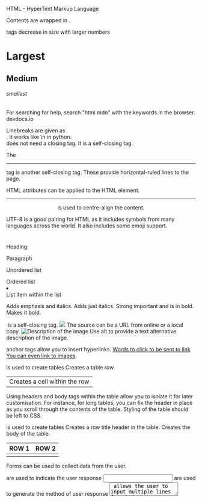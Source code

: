 HTML - HyperText Markup Language

Contents are wrapped in <tags> </tags>.

<heading> tags decrease in size with larger numbers </heading>
<h1>Largest</h1>
<h2>Medium</h2>
<h6>smallest</h6>

For searching for help, search "html mdn" with the keywords in the browser.
devdocs.io

Linebreaks are given as <br>. It works like \n in python.
<br> does not need a closing tag. It is a self-closing tag.

The <hr> tag is another self-closing tag.
These provide horizontal-ruled lines to the page.

HTML attributes can be applied to the HTML element.
<hr size="3" noshade>

<center> is used to centre-align the content. </center>

<!-- This is how you comment a line in HTML -->
<!-- They 
    can 
    be 
    multiline -->

UTF-8 is a good pairing for HTML as it includes symbols from many languages across the world. 
It also includes some emoji support.

<h1></h1> Heading
<p></p> Paragraph
<ul></ul> Unordered list
<ol></ol> Ordered list
<li></li> List item within the list

<em></em> Adds emphasis and italics.
<i></i> Adds just italics.
<strong></strong> Strong important and is in bold.
<b></b> Makes it bold.

<img> is a self-closing tag.
<img src="Image/example.png"> The source can be a URL from online or a local copy.
<img src="example.png" alt="Description of the image"> Use alt to provide a text alternative description of the image.

<a></a> anchor tags allow you to insert hyperlinks.
<a href="https://Site to Go to..."> Words to click to be sent to link</a>
<a href="Images/img"> You can even link to images</a>

<table> is used to create tables
    <tr> Creates a table row
        <td> Creates a cell within the row
        </td>
    </tr>
</table>

Using headers and body tags within the table allow you to isolate it for later customisation.
For instance, for long tables, you can fix the header in place as you scroll through the contents of the table.
Styling of the table should be left to CSS.

<table> is used to create tables
    <thead> Creates a row title header in the table.
        <th>ROW 1</th>
        <th>ROW 2</th>
    </thead>
    <tbody> Creates the body of the table.
        <tr>
            <td>
            </td>
        </tr>
    </tbody>
    <tfoot>
    </tfoot>
</table>

Forms can be used to collect data from the user.
<form>
    <label></label> are used to indicate the user response
    <input> are used to generate the method of user response
    <textarea> allows the user to input multiple lines for their text entry
</form>
Inputs can be: checkboxes, empty boxes, poassword boxes, submit boxes etc.
https://developer.mozilla.org/en-US/docs/Web/HTML/Element/input

<form class="" action="mailto:email@address.co.uk" method="post">
The mailto: action opens up the default email browser on the computer with the pre-filled destination address as specified.